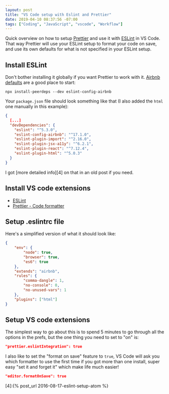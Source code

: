 ```yaml
---
layout: post
title: "VS Code setup with Eslint and Prettier"
date: 2019-04-10 08:37:56 -07:00
tags: ["Coding", "JavaScript", "vscode", "Workflow"]
---
```


Quick overview on how to setup [Prettier][1] and use it with [ESLint][2] in VS Code. That way Prettier will use your ESLint setup to format your code on save, and use its own defaults for what is not specified in your ESLint setup.

## Install ESLint

Don't bother installing it globally if you want Prettier to work with it. [Airbnb defaults][3] are a good place to start:

```
npx install-peerdeps --dev eslint-config-airbnb
```

Your `package.json` file should look something like that (I also added the `html` one manually in this example):

```json
{
  [...]
  "devDependencies": {
    "eslint": "^5.3.0",
    "eslint-config-airbnb": "^17.1.0",
    "eslint-plugin-import": "^2.16.0",
    "eslint-plugin-jsx-a11y": "^6.2.1",
    "eslint-plugin-react": "^7.12.4",
    "eslint-plugin-html": "^5.0.3"
  }
}
```

I got [more detailed info][4] on that in an old post if you need.

## Install VS code extensions

-   [ESLint](https://marketplace.visualstudio.com/itemdetails?itemName=dbaeumer.vscode-eslint)
-   [Prettier - Code formatter](https://marketplace.visualstudio.com/itemdetails?itemName=esbenp.prettier-vscode)

## Setup .eslintrc file

Here's a simplified version of what it should look like:

```json
{
    "env": {
        "node": true,
        "browser": true,
        "es6": true
    },
    "extends": "airbnb",
    "rules": {
        "comma-dangle": 1,
        "no-console": 0,
        "no-unused-vars": 1
    },
    "plugins": ["html"]
}
```

## Setup VS code extensions

The simplest way to go about this is to spend 5 minutes to go through all the options in the prefs, but the one thing you need to set to "on" is:

```json
"prettier.eslintIntegration": true
```

I also like to set the "format on save" feature to `true`, VS Code will ask you which formatter to use the first time if you got more than one install, super easy "set it and forget it" which make life much easier!

```json
"editor.formatOnSave": true
```

[1]: https://eslint.org
[2]: https://prettier.io
[3]: https://www.npmjs.com/package/eslint-config-airbnb

[4]:{% post_url 2016-08-17-eslint-setup-atom %}
